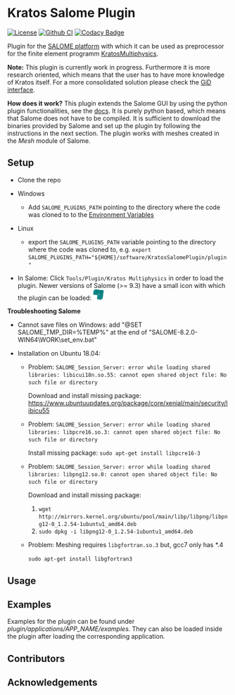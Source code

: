 # Kratos Salome Plugin
[![License](https://img.shields.io/badge/License-BSD%203--Clause-blue.svg)](LICENSE) [![Github CI](https://github.com/philbucher/KratosSalomePlugin/workflows/Plugin%20CI/badge.svg)](https://github.com/philbucher/KratosSalomePlugin/actions) [![Codacy Badge](https://api.codacy.com/project/badge/Grade/6a94f3a9a36b409285fe6c27d8adf9d9)](https://www.codacy.com?utm_source=github.com&amp;utm_medium=referral&amp;utm_content=philbucher/KratosSalomePlugin&amp;utm_campaign=Badge_Grade)

Plugin for the [SALOME platform](https://www.salome-platform.org/) with which it can be used as preprocessor for the finite element programm [KratosMultiphysics](https://github.com/KratosMultiphysics/Kratos).

**Note:** This plugin is currently work in progress. Furthermore it is more research oriented, which means that the user has to have more knowledge of Kratos itself.
For a more consolidated solution please check the [GiD interface](https://github.com/KratosMultiphysics/GiDInterface).

**How does it work?**
This plugin extends the Salome GUI by using the python plugin functionalities, see the [docs](https://docs.salome-platform.org/9/gui/GUI/using_pluginsmanager.html#). It is purely python based, which means that Salome does not have to be compiled. It is sufficient to download the binaries provided by Salome and set up the plugin by following the instructions in the next section.
The plugin works with meshes created in the *Mesh* module of Salome.

## Setup
  - Clone the repo

  - Windows
    - Add `SALOME_PLUGINS_PATH` pointing to the directory where the code was cloned to to the [Environment Variables](https://www.computerhope.com/issues/ch000549.htm)

  - Linux
    - export the `SALOME_PLUGINS_PATH` variable pointing to the directory where the code was cloned to, e.g.
    `export SALOME_PLUGINS_PATH="${HOME}/software/KratosSalomePlugin/plugin"`

  - In Salome: Click `Tools/Plugin/Kratos Multiphysics` in order to load the plugin.
    Newer versions of Salome (>= 9.3) have a small icon with which the plugin can be loaded:
    <img src="plugin/utilities/kratos_logo.png" width="24">

**Troubleshooting Salome**
  - Cannot save files on Windows:
    add "@SET SALOME_TMP_DIR=%TEMP%" at the end of "SALOME-8.2.0-WIN64\WORK\set_env.bat"

  - Installation on Ubuntu 18.04:
    - Problem:
        `SALOME_Session_Server: error while loading shared libraries: libicui18n.so.55: cannot open shared object file: No such file or directory`

        Download and install missing package: <https://www.ubuntuupdates.org/package/core/xenial/main/security/libicu55>

    - Problem:
        `SALOME_Session_Server: error while loading shared libraries: libpcre16.so.3: cannot open shared object file: No such file or directory`

        Install missing package:
        `sudo apt-get install libpcre16-3`

    - Problem:
        `SALOME_Session_Server: error while loading shared libraries: libpng12.so.0: cannot open shared object file: No such file or directory`

        Download and install missing package:
        1. `wget http://mirrors.kernel.org/ubuntu/pool/main/libp/libpng/libpng12-0_1.2.54-1ubuntu1_amd64.deb`
        2. `sudo dpkg -i libpng12-0_1.2.54-1ubuntu1_amd64.deb`

    - Problem: Meshing requires `libgfortran.so.3` but, gcc7 only has *.4

        `sudo apt-get install libgfortran3`

## Usage

## Examples
Examples for the plugin can be found under *plugin/applications/APP_NAME/examples*.
They can also be loaded inside the plugin after loading the corresponding application.

## Contributors

## Acknowledgements
